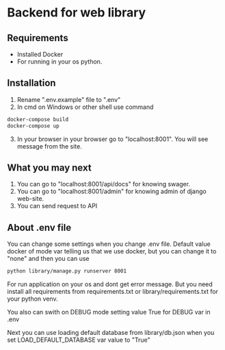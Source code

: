 # Backend for web library
## Requirements
- Installed Docker
- For running in your os python.

## Installation
1. Rename ".env.example" file to ".env"
2. In cmd on Windows or other shell use command
```bash
docker-compose build
docker-compose up
```
3. In your browser in your browser go to "localhost:8001". You will see message from the site.
## What you may next
1. You can go to "localhost:8001/api/docs" for knowing swager. 
2. You can go to "localhost:8001/admin" for knowing admin of django web-site.
3. You can send request to API
## About .env file
You can change some settings when you change .env file.
Default value docker of mode var telling us that we use docker, but you can change it to "none" and then you can use 
```bash
python library/manage.py runserver 8001
```
For run application on your os and dont get error message. But you need install all requirements from requirements.txt or library/requirements.txt for your python venv.

You also can swith on DEBUG mode setting value True for DEBUG var in .env

Next you can use loading default database from library/db.json when you set LOAD_DEFAULT_DATABASE var value to "True"